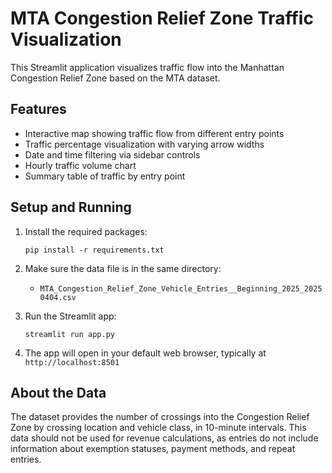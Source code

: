 # MTA Congestion Relief Zone Traffic Visualization

This Streamlit application visualizes traffic flow into the Manhattan Congestion Relief Zone based on the MTA dataset.

## Features

- Interactive map showing traffic flow from different entry points
- Traffic percentage visualization with varying arrow widths
- Date and time filtering via sidebar controls
- Hourly traffic volume chart
- Summary table of traffic by entry point

## Setup and Running

1. Install the required packages:
   ```
   pip install -r requirements.txt
   ```

2. Make sure the data file is in the same directory:
   - `MTA_Congestion_Relief_Zone_Vehicle_Entries__Beginning_2025_20250404.csv`

3. Run the Streamlit app:
   ```
   streamlit run app.py
   ```

4. The app will open in your default web browser, typically at `http://localhost:8501`

## About the Data

The dataset provides the number of crossings into the Congestion Relief Zone by crossing location and vehicle class, in 10-minute intervals. This data should not be used for revenue calculations, as entries do not include information about exemption statuses, payment methods, and repeat entries.